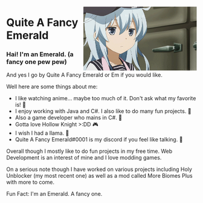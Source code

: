 <img align="right" src="https://github.com/QuiteAFancyEmerald/QuiteAFancyEmerald/blob/master/anime-shrug-gif.gif?raw=true" width="300"></img>

# Quite A Fancy Emerald
### Hai! I'm an Emerald. (a fancy one pew pew)

And yes I go by Quite A Fancy Emerald or Em if you would like.

Well here are some things about me:

- I like watching anime... maybe too much of it. Don't ask what my favorite is! 🌺
- I enjoy working with Java and C#. I also like to do many fun projects. 🌱
- Also a game developer who mains in C#. 🎐
- Gotta love Hollow Knight >:DD 🎮
- I wish I had a llama. 🦙
- Quite A Fancy Emerald#0001 is my discord if you feel like talking. 💬

Overall though I mostly like to do fun projects in my free time. Web Development is an interest of mine and I love modding games.

On a serious note though I have worked on various projects including Holy Unblocker (my most recent one) as well as a mod called More Biomes Plus with more to come.

Fun Fact: I'm an Emerald. A fancy one.
